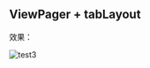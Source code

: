 ## ViewPager + tabLayout

效果：

![test3](https://user-images.githubusercontent.com/26439413/159123998-4fb96c52-8787-4bf4-993c-4f229f5c14d9.gif)
